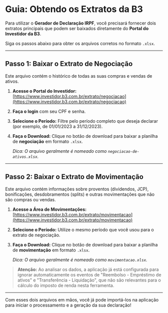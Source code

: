 # Guia: Obtendo os Extratos da B3

Para utilizar o **Gerador de Declaração IRPF**, você precisará fornecer dois extratos principais que podem ser baixados diretamente do **Portal do Investidor da B3**.

Siga os passos abaixo para obter os arquivos corretos no formato `.xlsx`.

---

## Passo 1: Baixar o Extrato de Negociação

Este arquivo contém o histórico de todas as suas compras e vendas de ativos.

1.  **Acesse o Portal do Investidor:**
    [https://www.investidor.b3.com.br/extrato/negociacao](https://www.investidor.b3.com.br/extrato/negociacao)

2.  **Faça o login** com seu CPF e senha.

3.  **Selecione o Período:**
    Filtre pelo período completo que deseja declarar (por exemplo, de 01/01/2023 a 31/12/2023).

4.  **Faça o Download:**
    Clique no botão de download para baixar a planilha de **negociação** em formato `.xlsx`.

    *Dica: O arquivo geralmente é nomeado como `negociacao-de-ativos.xlsx`.*

---

## Passo 2: Baixar o Extrato de Movimentação

Este arquivo contém informações sobre proventos (dividendos, JCP), bonificações, desdobramentos (splits) e outras movimentações que não são compras ou vendas.

1.  **Acesse a Área de Movimentações:**
    [https://www.investidor.b3.com.br/extrato/movimentacao](https://www.investidor.b3.com.br/extrato/movimentacao)

2.  **Selecione o Período:**
    Utilize o mesmo período que você usou para o extrato de negociação.

3.  **Faça o Download:**
    Clique no botão de download para baixar a planilha de **movimentação** em formato `.xlsx`.

    *Dica: O arquivo geralmente é nomeado como `movimentacao.xlsx`.*

> **Atenção:** Ao analisar os dados, a aplicação já está configurada para ignorar automaticamente os eventos de "Reembolso - Empréstimo de ativos" e "Transferência - Liquidação", que não são relevantes para o cálculo do imposto de renda nesta ferramenta.

---

Com esses dois arquivos em mãos, você já pode importá-los na aplicação para iniciar o processamento e a geração da sua declaração!

